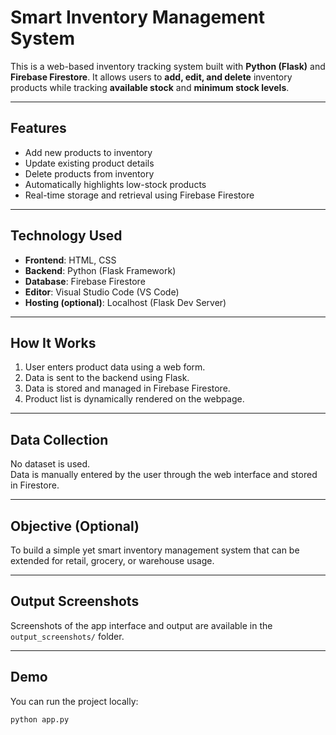 # Smart Inventory Management System

This is a web-based inventory tracking system built with **Python (Flask)** and **Firebase Firestore**. It allows users to **add, edit, and delete** inventory products while tracking **available stock** and **minimum stock levels**.

---

## Features

- Add new products to inventory
- Update existing product details
- Delete products from inventory
- Automatically highlights low-stock products
- Real-time storage and retrieval using Firebase Firestore

---

## Technology Used

- **Frontend**: HTML, CSS
- **Backend**: Python (Flask Framework)
- **Database**: Firebase Firestore
- **Editor**: Visual Studio Code (VS Code)
- **Hosting (optional)**: Localhost (Flask Dev Server)

---

## How It Works

1. User enters product data using a web form.
2. Data is sent to the backend using Flask.
3. Data is stored and managed in Firebase Firestore.
4. Product list is dynamically rendered on the webpage.

---

## Data Collection

No dataset is used.  
Data is manually entered by the user through the web interface and stored in Firestore.

---

## Objective (Optional)

To build a simple yet smart inventory management system that can be extended for retail, grocery, or warehouse usage.

---

## Output Screenshots

Screenshots of the app interface and output are available in the `output_screenshots/` folder.

---

## Demo

You can run the project locally:

```bash
python app.py
